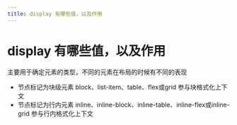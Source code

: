```yaml
---
title: display 有哪些值，以及作用
---
```


# display 有哪些值，以及作用

主要用于确定元素的类型，不同的元素在布局的时候有不同的表现

 - 节点标记为块级元素 block、list-item、table、flex或grid 参与块格式化上下文
 - 节点标记为行内元素 inline、inline-block、inline-table、inline-flex或inline-grid 参与行内格式化上下文
